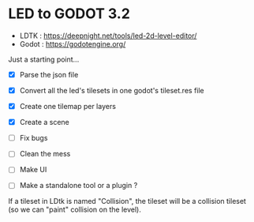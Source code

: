# LED to GODOT 3.2

- LDTK : https://deepnight.net/tools/led-2d-level-editor/
- Godot : https://godotengine.org/

Just a starting point...

- [X] Parse the json file
- [X] Convert all the led's tilesets in one godot's tileset.res file
- [X] Create one tilemap per layers
- [X] Create a scene
- [ ] Fix bugs
- [ ] Clean the mess
- [ ] Make UI
- [ ] Make a standalone tool or a plugin ?


If a tileset in LDtk is named "Collision", the tileset will be a collision tileset (so we can "paint" collision on the level).